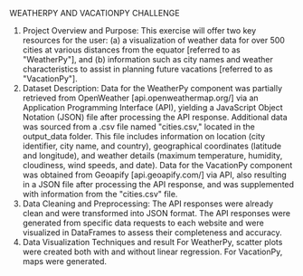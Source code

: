 WEATHERPY AND VACATIONPY CHALLENGE
1. Project Overview and Purpose:
This exercise will offer two key resources for the user: (a) a visualization of weather data for over 500 cities at various distances from the equator [referred to as "WeatherPy"], and (b) information such as city names and weather characteristics to assist in planning future vacations [referred to as "VacationPy"].
2. Dataset Description: 
Data for the WeatherPy component was partially retrieved from OpenWeather [api.openweathermap.org/] via an Application Programming Interface (API), yielding a JavaScript Object Notation (JSON) file after processing the API response. Additional data was sourced from a .csv file named "cities.csv," located in the output_data folder. This file includes information on location (city identifier, city name, and country), geographical coordinates (latitude and longitude), and weather details (maximum temperature, humidity, cloudiness, wind speeds, and date). Data for the VacationPy component was obtained from Geoapify [api.geoapify.com/] via API, also resulting in a JSON file after processing the API response, and was supplemented with information from the "cities.csv" file.
3. Data Cleaning and Preprocessing:
The API responses were already clean and were transformed into JSON format. The API responses were generated from specific data requests to each website and were visualized in DataFrames to assess their completeness and accuracy.
4. Data Visualization Techniques and result
For WeatherPy, scatter plots were created both with and without linear regression. For VacationPy, maps were generated.
